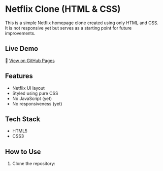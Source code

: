 # Netflix Clone (HTML & CSS)

This is a simple Netflix homepage clone created using only HTML and CSS. It is not responsive yet but serves as a starting point for future improvements.

## Live Demo  
🔗 [View on GitHub Pages](https://subham-0.github.io/netflix/)  

## Features
- Netflix UI layout
- Styled using pure CSS
- No JavaScript (yet)
- No responsiveness (yet)

## Tech Stack
- HTML5
- CSS3

## How to Use
1. Clone the repository:
